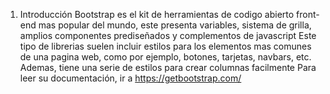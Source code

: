 1. Introducción
Bootstrap es el kit de herramientas de codigo abierto front-end mas popular del mundo, este presenta variables, sistema de grilla, amplios componentes prediseñados y complementos de javascript
Este tipo de librerias suelen incluir estilos para los elementos mas comunes de una pagina web, como por ejemplo, botones, tarjetas, navbars, etc. Ademas, tiene una serie de estilos para crear columnas facilmente
Para leer su documentación, ir a https://getbootstrap.com/